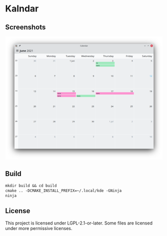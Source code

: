 # Kalndar

## Screenshots

![Screenshot of Kalendar](screenshot.png)

## Build

```
mkdir build && cd build
cmake .. -DCMAKE_INSTALL_PREFIX=~/.local/kde -GNinja
ninja
```

## License

This project is licensed under LGPL-2.1-or-later. Some files are licensed under
more permissive licenses.

